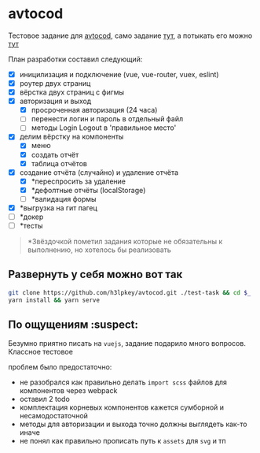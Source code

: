 # avtocod

Тестовое задание для [avtocod](https://avtocod.ru/), само задание 
[тут](https://github.com/avtocod/frontend-developer-test-task),
 а потыкать его можно [тут](https://h3lpkey.github.io/avtocod/)

План разработки составил следующий:
- [x] иницилизация и подключение (vue, vue-router, vuex, eslint)
- [x] роутер двух страниц
- [x] вёрстка двух страниц с фигмы
- [x] авторизация и выход
    - [x] просроченная авторизация (24 часа)
    - [ ] перенести логин и пароль в отдельный файл
    - [ ] методы Login Logout в 'правильное место'
- [x] делим вёрстку на компоненты
    - [x] меню
    - [x] создать отчёт
    - [x] таблица отчётов
- [x] создание отчёта (случайно) и удаление отчёта
    - [x] *переспросить за удаление
    - [x] *дефолтные отчёты (localStorage)
    - [ ] *валидация формы
- [x] *выгрузка на гит пагец
- [ ] *докер
- [ ] *тесты

> *Звёздочкой пометил задания которые не обязательны к выполнению, но хотелось бы реализовать

## Развернуть у себя можно вот так
```bash
git clone https://github.com/h3lpkey/avtocod.git ./test-task && cd $_
yarn install && yarn serve
```

## По ощущениям :suspect:
Безумно приятно писать на `vuejs`, задание подарило много вопросов. Классное тестовое
 
проблем было предостаточно:
* не разобрался как правильно делать `import scss` файлов для компонентов через webpack
* оставил 2 todo 
* комплектация корневых компонентов кажется сумборной и несамодостаточной
* методы для авторизации и выхода точно должны выглядеть как-то иначе
* не понял как правильно прописать путь к `assets` для `svg` и тп
